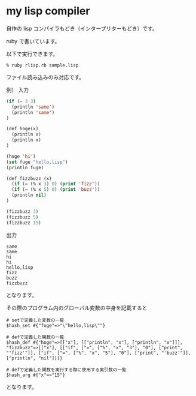 # my lisp compiler

自作の lisp コンパイラもどき（インタープリターもどき）です。

ruby で書いています。

以下で実行できます。

```
% ruby rlisp.rb sample.lisp
```

ファイル読み込みのみ対応です。

例）
入力

```lisp
(if (= 3 3)
  (println 'same')
  (println 'same')
)

(def hoge(x)
  (println x)
  (println x)
)

(hoge 'hi')
(set fuge "hello,lisp")
(println fuge)

(def fizzbuzz (x)
  (if (= (% x 3) 0) (print 'fizz'))
  (if (= (% x 5) 0) (print 'buzz'))
  (println nil)
)

(fizzbuzz 3)
(fizzbuzz 5)
(fizzbuzz 15)
```

出力

```
same
same
hi
hi
hello,lisp
fizz
buzz
fizzbuzz
```

となります。

その際のプログラム内のグローバル変数の中身を記載すると

```
# setで定義した変数の一覧
$hash_set #{"fuge"=>"\"hello,lisp\""}

# defで定義した関数の一覧
$hash_def #{"hoge"=>[["x"], [["println", "x"], ["println", "x"]]], "fizzbuzz"=>[["x"], [["if", ["=", ["%", "x", "3"], "0"], ["print", "'fizz'"]], ["if", ["=", ["%", "x", "5"], "0"], ["print", "'buzz'"]], ["println", "nil"]]]}

# defで定義した関数を実行する際に使用する実引数の一覧
$hash_arg #{"x"=>"15"}
```

となります。
